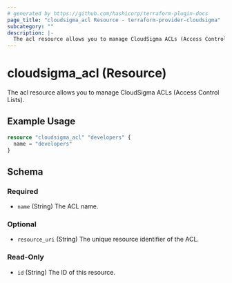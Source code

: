 ```yaml
---
# generated by https://github.com/hashicorp/terraform-plugin-docs
page_title: "cloudsigma_acl Resource - terraform-provider-cloudsigma"
subcategory: ""
description: |-
  The acl resource allows you to manage CloudSigma ACLs (Access Control Lists).
---
```


# cloudsigma_acl (Resource)

The acl resource allows you to manage CloudSigma ACLs (Access Control Lists).

## Example Usage

```terraform
resource "cloudsigma_acl" "developers" {
  name = "developers"
}
```

<!-- schema generated by tfplugindocs -->
## Schema

### Required

- `name` (String) The ACL name.

### Optional

- `resource_uri` (String) The unique resource identifier of the ACL.

### Read-Only

- `id` (String) The ID of this resource.
